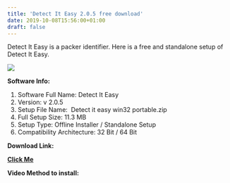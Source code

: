 ```yaml
---
title: 'Detect It Easy 2.0.5 free download'
date: 2019-10-08T15:56:00+01:00
draft: false
---
```


Detect It Easy is a packer identifier. Here is a free and standalone setup of Detect It Easy.  
  
  

[![](https://1.bp.blogspot.com/-uHF_v6D1vBs/XZyjTMH2lyI/AAAAAAAAAX4/fDLzZcVKfp4WxUvdJTSs3kW9KdVsdMiTQCLcBGAsYHQ/s320/logo%2Bframe1.jpg)](https://1.bp.blogspot.com/-uHF_v6D1vBs/XZyjTMH2lyI/AAAAAAAAAX4/fDLzZcVKfp4WxUvdJTSs3kW9KdVsdMiTQCLcBGAsYHQ/s1600/logo%2Bframe1.jpg)

  

  
  

**Software Info:**

1.  Software Full Name: Detect It Easy
2.  Version: v 2.0.5
3.  Setup File Name:  Detect it easy win32 portable.zip
4.  Full Setup Size: 11.3 MB
5.  Setup Type: Offline Installer / Standalone Setup
6.  Compatibility Architecture: 32 Bit / 64 Bit

**Download Link:**

**[Click Me](https://mega.nz/#!XWZw0ALQ!AIdo58F7iqL8ZhPf9fjAp4pKPwhctc3mzW3VI7nlr8U)**

**Video Method to install:**